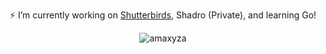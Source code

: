 <!-- ## Hi there 👋
-->
<div align="center">
  
⚡ I’m currently working on [Shutterbirds](https://plasmamintz.itch.io/shutterbirds), Shadro (Private), and learning Go!

<p><img align="center" src="https://github-readme-stats.vercel.app/api/top-langs?username=amaxyza&show_icons=true&locale=en&layout=compact&theme=gotham" alt="amaxyza"/></p>

</div>
<!--
**amaxyza/amaxyza** is a ✨ _special_ ✨ repository because its `README.md` (this file) appears on your GitHub profile.

Here are some ideas to get you started:

- 🔭 I’m currently working on ...
- 🌱 I’m currently learning ...
- 👯 I’m looking to collaborate on ...
- 🤔 I’m looking for help with ...
- 💬 Ask me about ...
- 📫 How to reach me: ...
- 😄 Pronouns: ...
- ⚡ Fun fact: ...
-->
